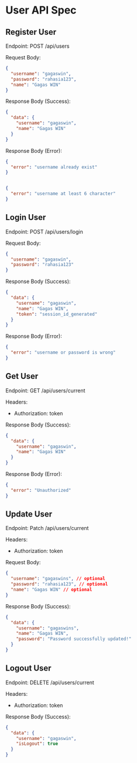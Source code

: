# User API Spec

## Register User

Endpoint: POST /api/users

Request Body:

```json
{
  "username": "gagaswin",
  "password": "rahasia123",
  "name": "Gagas WIN"
}
```

Response Body (Success):

```json
{
  "data": {
    "username": "gagaswin",
    "name": "Gagas WIN"
  }
}
```

Response Body (Error):

```json
{
  "error": "username already exist"
}


{
  "error": "username at least 6 character"
}
```

## Login User

Endpoint: POST /api/users/login

Request Body:

```json
{
  "username": "gagaswin",
  "password": "rahasia123"
}
```

Response Body (Success):

```json
{
  "data": {
    "username": "gagaswin",
    "name": "Gagas WIN",
    "token": "session_id_generated"
  }
}
```

Response Body (Error):

```json
{
  "error": "username or password is wrong"
}
```

## Get User

Endpoint: GET /api/users/current

Headers:

- Authorization: token

Response Body (Success):

```json
{
  "data": {
    "username": "gagaswin",
    "name": "Gagas WIN"
  }
}
```

Response Body (Error):

```json
{
  "error": "Unauthorized"
}
```

## Update User

Endpoint: Patch /api/users/current

Headers:

- Authorization: token

Request Body:

```json
{
  "username": "gagaswins", // optional
  "password": "rahasia123", // optional
  "name": "Gagas WIN" // optional
}
```

Response Body (Success):

```json
{
  "data": {
    "username": "gagaswins",
    "name": "Gagas WIN",
    "password": "Password successfully updated!"
  }
}
```

## Logout User

Endpoint: DELETE /api/users/current

Headers:

- Authorization: token

Response Body (Success):

```json
{
  "data": {
    "username": "gagaswin",
    "isLogout": true
  }
}
```
